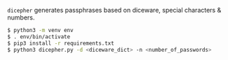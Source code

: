 `dicepher` generates passphrases based on diceware, special characters & numbers.

```sh
$ python3 -m venv env
$ . env/bin/activate
$ pip3 install -r requirements.txt
$ python3 dicepher.py -d <diceware_dict> -n <number_of_passwords>
```
